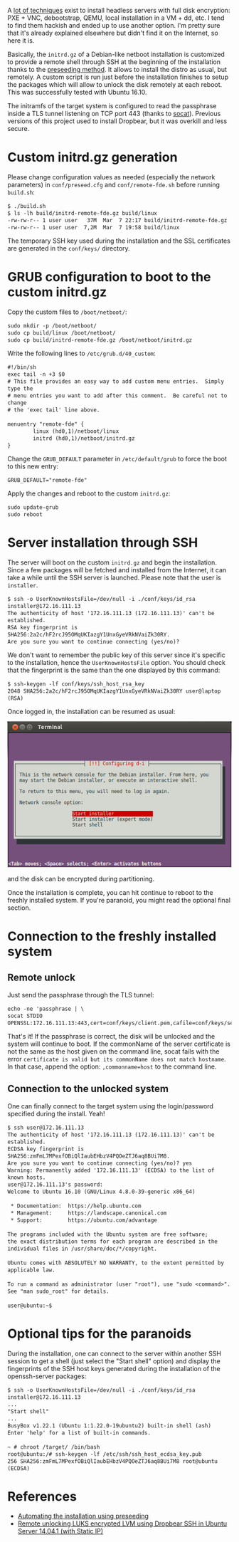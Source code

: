 A [lot of techniques](https://www.google.com/search?q=headless+full+disk+encryption)
exist to install headless servers with full disk encryption: PXE + VNC,
debootstrap, QEMU, local installation in a VM + dd, etc. I tend to find them
hackish and ended up to use another option. I'm pretty sure that it's already
explained elsewhere but didn't find it on the Internet, so here it is.

Basically, the `initrd.gz` of a Debian-like netboot installation is customized
to provide a remote shell through SSH at the beginning of the installation
thanks to the
[preseeding method](https://www.debian.org/releases/stable/mips/apb.html). It
allows to install the distro as usual, but remotely. A custom script is run just
before the installation finishes to setup the packages which will allow to
unlock the disk remotely at each reboot. This was successfully tested with
Ubuntu 16.10.

The initramfs of the target system is configured to read the passphrase inside a
TLS tunnel listening on TCP port 443 (thanks to
[socat](http://www.dest-unreach.org/socat/)). Previous versions of this project
used to install Dropbear, but it was overkill and less secure.



# Custom initrd.gz generation

Please change configuration values as needed (especially the network parameters)
in `conf/preseed.cfg` and `conf/remote-fde.sh` before running `build.sh`:

    $ ./build.sh
    $ ls -lh build/initrd-remote-fde.gz build/linux
    -rw-rw-r-- 1 user user   37M  Mar  7 22:17 build/initrd-remote-fde.gz
    -rw-rw-r-- 1 user user  7,2M  Mar  7 19:58 build/linux

The temporary SSH key used during the installation and the SSL certificates are
generated in the `conf/keys/` directory.



# GRUB configuration to boot to the custom initrd.gz

Copy the custom files to `/boot/netboot/`:

    sudo mkdir -p /boot/netboot/
    sudo cp build/linux /boot/netboot/
    sudo cp build/initrd-remote-fde.gz /boot/netboot/initrd.gz

Write the following lines to `/etc/grub.d/40_custom`:

    #!/bin/sh
    exec tail -n +3 $0
    # This file provides an easy way to add custom menu entries.  Simply type the
    # menu entries you want to add after this comment.  Be careful not to change
    # the 'exec tail' line above.

    menuentry "remote-fde" {
            linux (hd0,1)/netboot/linux
            initrd (hd0,1)/netboot/initrd.gz
    }

Change the `GRUB_DEFAULT` parameter in `/etc/default/grub` to force the boot to
this new entry:

    GRUB_DEFAULT="remote-fde"

Apply the changes and reboot to the custom `initrd.gz`:

    sudo update-grub
    sudo reboot



# Server installation through SSH

The server will boot on the custom `initrd.gz` and begin the installation.
Since a few packages will be fetched and installed from the Internet, it can
take a while until the SSH server is launched. Please note that the user is
`installer`.

    $ ssh -o UserKnownHostsFile=/dev/null -i ./conf/keys/id_rsa installer@172.16.111.13
    The authenticity of host '172.16.111.13 (172.16.111.13)' can't be established.
    RSA key fingerprint is SHA256:2a2c/hF2rcJ95OMqUKIazgY1UnxGyeVRkNVaiZk30RY.
    Are you sure you want to continue connecting (yes/no)? 

We don't want to remember the public key of this server since it's specific to
the installation, hence the `UserKnownHostsFile` option. You should check that
the fingerprint is the same than the one displayed by this command:

    $ ssh-keygen -lf conf/keys/ssh_host_rsa_key
    2048 SHA256:2a2c/hF2rcJ95OMqUKIazgY1UnxGyeVRkNVaiZk30RY user@laptop (RSA)

Once logged in, the installation can be resumed as usual:

![Install through SSH](https://raw.githubusercontent.com/scumjr/headless-fde/master/img/ssh-install.png)

and the disk can be encrypted during partitioning.

Once the installation is complete, you can hit continue to reboot to the freshly
installed system. If you're paranoid, you might read the optional final section.



# Connection to the freshly installed system

## Remote unlock

Just send the passphrase through the TLS tunnel:

    echo -ne 'passphrase | \
    socat STDIO OPENSSL:172.16.111.13:443,cert=conf/keys/client.pem,cafile=conf/keys/server.crt

That's it! If the passphrase is correct, the disk will be unlocked and the
system will continue to boot. If the commonName of the server certificate is not
the same as the host given on the command line, socat fails with the error
`certificate is valid but its commonName does not match hostname`. In that case,
append the option: `,commonname=host` to the command line.



## Connection to the unlocked system

One can finally connect to the target system using the login/password specified
during the install. Yeah!

    $ ssh user@172.16.111.13
    The authenticity of host '172.16.111.13 (172.16.111.13)' can't be established.
    ECDSA key fingerprint is SHA256:zmFmL7MPexfOBiQlIaubEHbzV4PQOeZTJ6aq8BUi7M8.
    Are you sure you want to continue connecting (yes/no)? yes
    Warning: Permanently added '172.16.111.13' (ECDSA) to the list of known hosts.
    user@172.16.111.13's password: 
    Welcome to Ubuntu 16.10 (GNU/Linux 4.8.0-39-generic x86_64)

     * Documentation:  https://help.ubuntu.com
     * Management:     https://landscape.canonical.com
     * Support:        https://ubuntu.com/advantage

    The programs included with the Ubuntu system are free software;
    the exact distribution terms for each program are described in the
    individual files in /usr/share/doc/*/copyright.

    Ubuntu comes with ABSOLUTELY NO WARRANTY, to the extent permitted by
    applicable law.

    To run a command as administrator (user "root"), use "sudo <command>".
    See "man sudo_root" for details.

    user@ubuntu:~$ 



# Optional tips for the paranoids

During the installation, one can connect to the server within another SSH
session to get a shell (just select the "Start shell" option) and display the
fingerprints of the SSH host keys generated during the installation of the
openssh-server packages:

    $ ssh -o UserKnownHostsFile=/dev/null -i ./conf/keys/id_rsa installer@172.16.111.13
    ...
    "Start shell"
    ...
    BusyBox v1.22.1 (Ubuntu 1:1.22.0-19ubuntu2) built-in shell (ash)
    Enter 'help' for a list of built-in commands.

    ~ # chroot /target/ /bin/bash
    root@ubuntu:/# ssh-keygen -lf /etc/ssh/ssh_host_ecdsa_key.pub
    256 SHA256:zmFmL7MPexfOBiQlIaubEHbzV4PQOeZTJ6aq8BUi7M8 root@ubuntu (ECDSA)



# References

- [Automating the installation using preseeding](https://www.debian.org/releases/stable/mips/apb.html)
- [Remote unlocking LUKS encrypted LVM using Dropbear SSH in Ubuntu Server 14.04.1 (with Static IP)](https://stinkyparkia.wordpress.com/2014/10/14/remote-unlocking-luks-encrypted-lvm-using-dropbear-ssh-in-ubuntu-server-14-04-1-with-static-ipst/)
